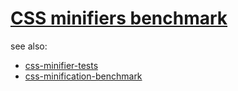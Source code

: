 # [CSS minifiers benchmark](https://caub.github.io/css-min-bench)


see also:
- [css-minifier-tests](https://github.com/ben-eb/css-minifier-tests)
- [css-minification-benchmark](https://goalsmashers.github.io/css-minification-benchmark/)